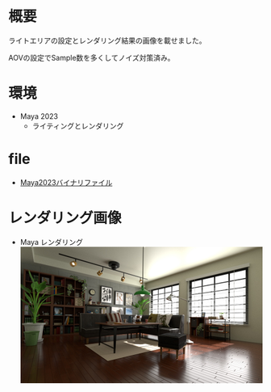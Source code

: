# 概要
ライトエリアの設定とレンダリング結果の画像を載せました。

AOVの設定でSample数を多くしてノイズ対策済み。

# 環境
- Maya 2023
   - ライティングとレンダリング

# file
- [Maya2023バイナリファイル](my_0703_Chap04_Room_Start.0002.mb)


# レンダリング画像
- Maya レンダリング
![rendering 01](renderingimage_my7.jpg)
